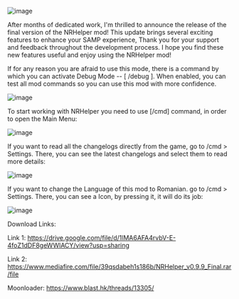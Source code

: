 ![image](https://github.com/user-attachments/assets/c9701016-94a7-4346-a3af-e87e1338ec98)


After months of dedicated work, I'm thrilled to announce the release of the final version of the NRHelper mod! This update brings several exciting features to enhance your SAMP experience, Thank you for your support and feedback throughout the development process. I hope you find these new features useful and enjoy using the NRHelper mod!

If for any reason you are afraid to use this mode, there is a command by which you can activate Debug Mode -- [ /debug ]. When enabled, you can test all mod commands so you can use this mod with more confidence.

![image](https://github.com/user-attachments/assets/07a0c1e8-582c-43e9-af55-ff97321f0bea)


To start working with NRHelper you need to use [/cmd] command, in order to open the Main Menu:

![image](https://github.com/user-attachments/assets/8750143c-1312-4e54-bd3a-52352c11182b)


If you want to read all the changelogs directly from the game, go to /cmd > Settings. There, you can see the latest changelogs and select them to read more details:

![image](https://github.com/user-attachments/assets/8836bda1-fb89-44d4-a9d8-48984461ba7c)


If you want to change the Language of this mod to Romanian. go to /cmd > Settings. There, you can see a Icon, by pressing it, it will do its job:

![image](https://github.com/user-attachments/assets/5d4dfa4e-5b3c-48c5-ba05-0e9e149a1a94)


Download Links: 

Link 1: https://drive.google.com/file/d/1lMA6AFA4rvbV-E-4foZ1dDF8geWWlACY/view?usp=sharing

Link 2: https://www.mediafire.com/file/39qsdabeh1s186b/NRHelper_v0.9.9_Final.rar/file

Moonloader: https://www.blast.hk/threads/13305/
